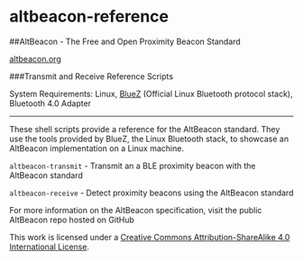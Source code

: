 altbeacon-reference
===================

##AltBeacon - The Free and Open Proximity Beacon Standard

[altbeacon.org](http://altbeacon.org/)

###Transmit and Receive Reference Scripts

System Requirements: Linux, [BlueZ](http://www.bluez.org/) (Official Linux Bluetooth protocol stack), Bluetooth 4.0 Adapter

***

These shell scripts provide a reference for the AltBeacon standard.  They use the tools provided by BlueZ, the Linux Bluetooth stack, to showcase an AltBeacon implementation on a Linux machine.

`altbeacon-transmit` - Transmit an a BLE proximity beacon with the AltBeacon standard

`altbeacon-receive`  - Detect proximity beacons using the AltBeacon standard

For more information on the AltBeacon specification, visit the public AltBeacon repo hosted on GitHub




This work is licensed under a [Creative Commons Attribution-ShareAlike 4.0 International License](http://creativecommons.org/licenses/by-sa/4.0/).




